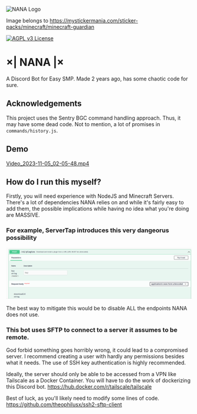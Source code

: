 ﻿![NANA Logo](https://i.pinimg.com/originals/45/7b/45/457b45387c03f3e1e29693f46fb27d90.png)

Image belongs to https://mystickermania.com/sticker-packs/minecraft/minecraft-guardian


[![AGPL v3 License](https://img.shields.io/github/license/ad-aures/castopod?color=blue&style=for-the-badge)](http://www.gnu.org/licenses/agpl-3.0)


# ×| NANA |×

A Discord Bot for Easy SMP. Made 2 years ago, has some chaotic code for sure.


## Acknowledgements

This project uses the Sentry BGC command handling approach. Thus, it may have some dead code. Not to mention, a lot of promises in `commands/history.js`.

## Demo

[Video_2023-11-05_02-05-48.mp4](docs%2FVideo_2023-11-05_02-05-48.mp4)

## How do I run this myself?

Firstly, you will need experience with NodeJS and Minecraft Servers. 
There's a lot of dependencies NANA relies on and while it's fairly easy to add them, the possible implications while having no idea what you're doing are MASSIVE.

### For example, ServerTap introduces this very dangeorus possibility

![img.png](docs/img.png)

The best way to mitigate this would be to disable ALL the endpoints NANA does not use.
### This bot uses SFTP to connect to a server it assumes to be remote.

God forbid something goes horribly wrong, it could lead to a compromised server.
I recommend creating a user with hardly any permissions besides what it needs. The use of SSH key authentication is highly recommended. 

Ideally, the server should only be able to be accessed from a VPN like Tailscale as a Docker Container. You will have to do the work of dockerizing this Discord bot. https://hub.docker.com/r/tailscale/tailscale

Best of luck, as you'll likely need to modify some lines of code.
https://github.com/theophilusx/ssh2-sftp-client

